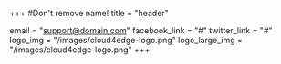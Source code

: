 +++
#Don't remove name!
title = "header"

email = "support@domain.com"
facebook_link = "#"
twitter_link = "#"
logo_img = "/images/cloud4edge-logo.png"
logo_large_img = "/images/cloud4edge-logo.png"
+++
